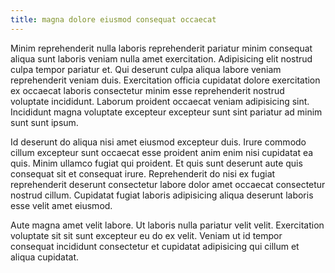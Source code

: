 ```yaml
---
title: magna dolore eiusmod consequat occaecat
---
```


Minim reprehenderit nulla laboris reprehenderit pariatur minim consequat aliqua sunt laboris veniam nulla amet exercitation. Adipisicing elit nostrud culpa tempor pariatur et. Qui deserunt culpa aliqua labore veniam reprehenderit veniam duis. Exercitation officia cupidatat dolore exercitation ex occaecat laboris consectetur minim esse reprehenderit nostrud voluptate incididunt. Laborum proident occaecat veniam adipisicing sint. Incididunt magna voluptate excepteur excepteur sunt sint pariatur ad minim sunt sunt ipsum.

Id deserunt do aliqua nisi amet eiusmod excepteur duis. Irure commodo cillum excepteur sunt occaecat esse proident anim enim nisi cupidatat ea quis. Minim ullamco fugiat qui proident. Et quis sunt deserunt aute quis consequat sit et consequat irure. Reprehenderit do nisi ex fugiat reprehenderit deserunt consectetur labore dolor amet occaecat consectetur nostrud cillum. Cupidatat fugiat laboris adipisicing aliqua deserunt laboris esse velit amet eiusmod.

Aute magna amet velit labore. Ut laboris nulla pariatur velit velit. Exercitation voluptate sit sit sunt excepteur eu do ex velit. Veniam ut id tempor consequat incididunt consectetur et cupidatat adipisicing qui cillum et aliqua cupidatat.